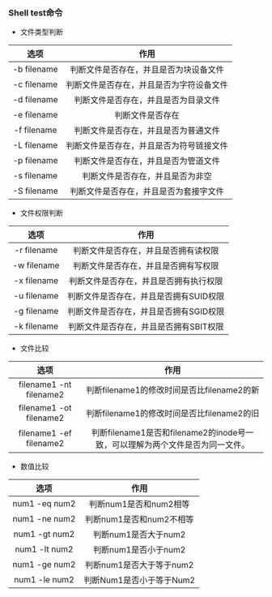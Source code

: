 ### Shell test命令

- 文件类型判断

|选项|作用|
|:------:|:------:|
|-b filename| 判断文件是否存在，并且是否为块设备文件|
|-c filename| 判断文件是否存在，并且是否为字符设备文件|
|-d filename| 判断文件是否存在，并且是否为目录文件|
|-e filename| 判断文件是否存在|
|-f filename| 判断文件是否存在，并且是否为普通文件|
|-L filename| 判断文件是否存在，并且是否为符号链接文件|
|-p filename| 判断文件是否存在，并且是否为管道文件|
|-s filename| 判断文件是否存在，并且是否为非空|
|-S filename| 判断文件是否存在，并且是否为套接字文件|

- 文件权限判断

|选项|作用|
|:------:|:------:|
|-r filename| 判断文件是否存在，并且是否拥有读权限|
|-w filename| 判断文件是否存在，并且是否拥有写权限|
|-x filename| 判断文件是否存在，并且是否拥有执行权限|
|-u filename| 判断文件是否存在，并且是否拥有SUID权限|
|-g filename| 判断文件是否存在，并且是否拥有SGID权限|
|-k filename| 判断文件是否存在，并且是否拥有SBIT权限|

- 文件比较

|选项|作用|
|:------:|:------:|
|filename1 -nt filename2| 判断filename1的修改时间是否比filename2的新|
|filename1 -ot filename2| 判断filename1的修改时间是否比filename2的旧|
|filename1 -ef filename2| 判断filename1是否和filename2的inode号一致，可以理解为两个文件是否为同一文件。|

- 数值比较

|选项|作用|
|:------:|:------:|
|num1 -eq num2| 判断num1是否和num2相等|
|num1 -ne num2| 判断num1是否和num2不相等|
|num1 -gt num2| 判断num1是否大于num2|
|num1 -lt num2| 判断num1是否小于num2|
|num1 -ge num2| 判断num1是否大于等于num2|
|num1 -le num2| 判断Num1是否小于等于Num2|